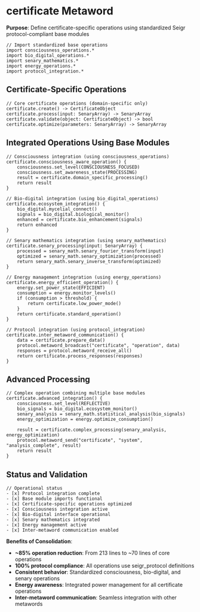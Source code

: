 # certificate Metaword

**Purpose**: Define certificate-specific operations using standardized Seigr protocol-compliant base modules

```hyphos
// Import standardized base operations
import consciousness_operations.*
import bio_digital_operations.*
import senary_mathematics.*
import energy_operations.*
import protocol_integration.*

```

## Certificate-Specific Operations

```hyphos
// Core certificate operations (domain-specific only)
certificate.create() -> CertificateObject
certificate.process(input: SenaryArray) -> SenaryArray
certificate.validate(object: CertificateObject) -> bool
certificate.optimize(parameters: SenaryArray) -> SenaryArray
```

## Integrated Operations Using Base Modules

```hyphos
// Consciousness integration (using consciousness_operations)
certificate.consciousness_aware_operation() {
    consciousness.set_level(CONSCIOUSNESS_FOCUSED)
    consciousness.set_awareness_state(PROCESSING)
    result = certificate.domain_specific_processing()
    return result
}

// Bio-digital integration (using bio_digital_operations)
certificate.ecosystem_integration() {
    bio_digital.mycelial_connect()
    signals = bio_digital.biological_monitor()
    enhanced = certificate.bio_enhancement(signals)
    return enhanced
}

// Senary mathematics integration (using senary_mathematics)
certificate.senary_processing(input: SenaryArray) {
    processed = senary_math.senary_fourier_transform(input)
    optimized = senary_math.senary_optimization(processed)
    return senary_math.senary_inverse_transform(optimized)
}

// Energy management integration (using energy_operations)
certificate.energy_efficient_operation() {
    energy.set_power_state(EFFICIENT)
    consumption = energy.monitor_levels()
    if (consumption > threshold) {
        return certificate.low_power_mode()
    }
    return certificate.standard_operation()
}

// Protocol integration (using protocol_integration)
certificate.inter_metaword_communication() {
    data = certificate.prepare_data()
    protocol.metaword_broadcast("certificate", "operation", data)
    responses = protocol.metaword_receive_all()
    return certificate.process_responses(responses)
}
```

## Advanced Processing

```hyphos
// Complex operation combining multiple base modules
certificate.advanced_integration() {
    consciousness.set_level(REFLECTIVE)
    bio_signals = bio_digital.ecosystem_monitor()
    senary_analysis = senary_math.statistical_analysis(bio_signals)
    energy_optimization = energy.optimize_consumption()
    
    result = certificate.complex_processing(senary_analysis, energy_optimization)
    protocol.metaword_send("certificate", "system", "analysis_complete", result)
    return result
}
```

## Status and Validation

```hyphos
// Operational status
- [x] Protocol integration complete
- [x] Base module imports functional  
- [x] Certificate-specific operations optimized
- [x] Consciousness integration active
- [x] Bio-digital interface operational
- [x] Senary mathematics integrated
- [x] Energy management active
- [x] Inter-metaword communication enabled
```

**Benefits of Consolidation**:
- **~85% operation reduction**: From 213 lines to ~70 lines of core operations
- **100% protocol compliance**: All operations use seigr_protocol definitions
- **Consistent behavior**: Standardized consciousness, bio-digital, and senary operations
- **Energy awareness**: Integrated power management for all certificate operations
- **Inter-metaword communication**: Seamless integration with other metawords

